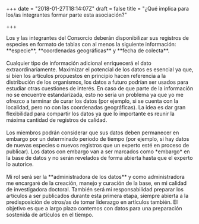 +++
date = "2018-01-27T18:14:07Z"
draft = false
title = "¿Qué implica para los/as integrantes formar parte esta asociación?"

+++

<div class="text-justify">
 Los y las integrantes del Consorcio deberán disponibilizar sus registros de especies en formato de tablas con al menos la siguiente información: **especie**, **coordenadas geográficas** y **fecha de colecta**.
</div>
<br />

<div class="text-justify">
 Cualquier tipo de información adicional enriquecerá el dato extraordinariamente. Maximizar el potencial de los datos es esencial ya que, si bien los artículos propuestos en principio hacen referencia a la distribución de los organismos, los datos a futuro podrían ser usados para estudiar otras cuestiones de interés. En caso de que parte de la información no se encuentre estandarizada, esto no sería un problema ya que yo me ofrezco a terminar de curar los datos (por ejemplo, si se cuenta con la localidad, pero no con las coordenadas geográficas). La idea es dar gran flexibilidad para compartir los datos ya que lo importante es reunir la máxima cantidad de registros de calidad.
</div>
<br />

<div class="text-justify">
 Los miembros podrán considerar que sus datos deben permanecer en embargo por un determinado periodo de tiempo (por ejemplo, si hay datos de nuevas especies o nuevos registros que un experto esté en proceso de publicar). Los datos con embargo van a ser marcados como *embargo* en la base de datos y no serán revelados de forma abierta hasta que el experto lo autorice.
</div>
<br />

<div class="text-justify">
 Mi rol será ser la **administradora de los datos** y como administradora me encargaré de la creación, manejo y curación de la base, en mi calidad de investigadora doctoral. También será mi responsabilidad preparar los artículos a ser publicados durante esta primera etapa, siempre abierta a la predisposición de otros/as de tomar liderazgo en artículos también. El objetivo es que a largo plazo contemos con datos para una preparación sostenida de artículos en el tiempo.
</div>
